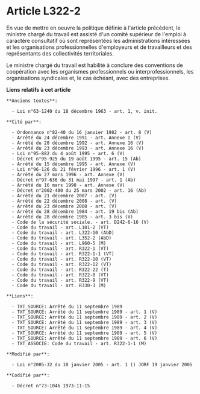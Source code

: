 # Article L322-2

En vue de mettre en oeuvre la politique définie à l'article précédent, le ministre chargé du travail est assisté d'un comité
supérieur de l'emploi à caractère consultatif où sont représentées les administrations intéressées et les organisations
professionnelles d'employeurs et de travailleurs et des représentants des collectivités territoriales.

Le ministre chargé du travail est habilité à conclure des conventions de coopération avec les organismes professionnels ou
interprofessionnels, les organisations syndicales et, le cas échéant, avec des entreprises.

**Liens relatifs à cet article**

	**Anciens textes**:

	  - Loi n°63-1240 du 18 décembre 1963 - art. 1, v. init.

	**Cité par**:

	  - Ordonnance n°82-40 du 16 janvier 1982 - art. 8 (V)
	  - Arrêté du 24 décembre 1991 - art. Annexe I (V)
	  - Arrêté du 28 décembre 1992 - art. Annexe 16 (V)
	  - Arrêté du 23 décembre 1993 - art. Annexe 16 (V)
	  - Loi n°95-882 du 4 août 1995 - art. 6 (V)
	  - Décret n°95-925 du 19 août 1995 - art. 15 (Ab)
	  - Arrêté du 15 décembre 1995 - art. Annexe (V)
	  - Loi n°96-126 du 21 février 1996 - art. 1 (V)
	  - Arrêté du 27 mars 1996 - art. Annexe (V)
	  - Décret n°97-636 du 31 mai 1997 - art. 1 (Ab)
	  - Arrêté du 16 mars 1998 - art. Annexe (V)
	  - Décret n°2002-400 du 25 mars 2002 - art. 16 (Ab)
	  - Arrêté du 21 décembre 2007 - art. (V)
	  - Arrêté du 22 décembre 2008 - art. (V)
	  - Arrêté du 23 décembre 2008 - art. (V)
	  - Arrêté du 28 décembre 1984 - art. 19 bis (Ab)
	  - Arrêté du 28 décembre 1985 - art. 3 bis (V)
	  - Code de la sécurité sociale. - art. D242-6-16 (V)
	  - Code du travail - art. L101-2 (VT)
	  - Code du travail - art. L322-10 (AbD)
	  - Code du travail - art. L352-2 (AbD)
	  - Code du travail - art. L960-5 (M)
	  - Code du travail - art. R322-1 (VT)
	  - Code du travail - art. R322-1-1 (VT)
	  - Code du travail - art. R322-10 (VT)
	  - Code du travail - art. R322-12 (VT)
	  - Code du travail - art. R322-22 (T)
	  - Code du travail - art. R322-8 (VT)
	  - Code du travail - art. R322-9 (VT)
	  - Code du travail - art. R330-3 (M)

	**Liens**:

	  - TXT_SOURCE: Arrêté du 11 septembre 1989
	  - TXT_SOURCE: Arrêté du 11 septembre 1989 - art. 1 (V)
	  - TXT_SOURCE: Arrêté du 11 septembre 1989 - art. 2 (V)
	  - TXT_SOURCE: Arrêté du 11 septembre 1989 - art. 3 (V)
	  - TXT_SOURCE: Arrêté du 11 septembre 1989 - art. 4 (V)
	  - TXT_SOURCE: Arrêté du 11 septembre 1989 - art. 5 (V)
	  - TXT_SOURCE: Arrêté du 11 septembre 1989 - art. 6 (V)
	  - TXT_ASSOCIE: Code du travail - art. R322-1-1 (M)

	**Modifié par**:

	  - Loi n°2005-32 du 18 janvier 2005 - art. 1 () JORF 19 janvier 2005

	**Codifié par**:

	  - Décret n°73-1046 1973-11-15
